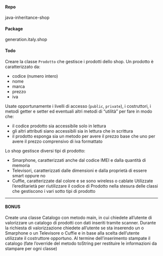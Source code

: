#### Repo
java-inheritance-shop

#### Package
generation.italy.shop

#### Todo
Creare la classe `Prodotto` che gestisce i prodotti dello shop. Un prodotto è caratterizzato da:
- codice (numero intero)
- nome
- marca
- prezzo
- iva

Usate opportunamente i livelli di accesso (`public`, `private`), i costruttori, i metodi getter e setter ed eventuali altri metodi di “utilità” per fare in modo che:
- il codice prodotto sia accessibile solo in lettura
- gli altri attributi siano accessibili sia in lettura che in scrittura
- il prodotto esponga sia un metodo per avere il prezzo base che uno per avere il prezzo comprensivo di iva formattato

Lo shop gestisce diversi tipi di prodotto: 
- Smarphone, caratterizzati anche dal codice IMEI e dalla quantità di memoria
- Televisori, caratterizzati dalle dimensioni e dalla proprietà di essere smart oppure no
- Cuffie, caratterizzate dal colore e se sono wireless o cablate
Utilizzate l’ereditarietà per riutilizzare il codice di Prodotto nella stesura delle classi che gestiscono i vari sotto tipi di prodotto

---

#### BONUS
Create una classe Catalogo con metodo main, in cui chiedete all’utente di valorizzare un catalogo di prodotti con dati inseriti tramite scanner. Durante la richiesta di valorizzazione chiedete all’utente se sta inserendo un o Smarphone o un Televisore o  Cuffie e in base alla scelta dell’utente utilizzate il costruttore opportuno.
Al termine dell’inserimento stampate il catalogo (fate l’override del metodo toString per restituire le informazioni da stampare per ogni classe)